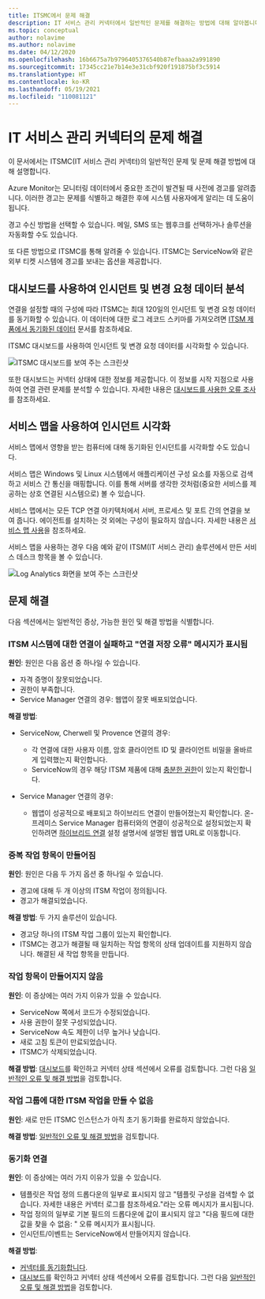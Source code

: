 ```yaml
---
title: ITSMC에서 문제 해결
description: IT 서비스 관리 커넥터에서 일반적인 문제를 해결하는 방법에 대해 알아봅니다.
ms.topic: conceptual
author: nolavime
ms.author: nolavime
ms.date: 04/12/2020
ms.openlocfilehash: 16b6675a7b9796405376540b87efbaaa2a991890
ms.sourcegitcommit: 17345cc21e7b14e3e31cbf920f191875bf3c5914
ms.translationtype: HT
ms.contentlocale: ko-KR
ms.lasthandoff: 05/19/2021
ms.locfileid: "110081121"
---
```

# <a name="troubleshoot-problems-in-it-service-management-connector"></a>IT 서비스 관리 커넥터의 문제 해결

이 문서에서는 ITSMC(IT 서비스 관리 커넥터)의 일반적인 문제 및 문제 해결 방법에 대해 설명합니다.

Azure Monitor는 모니터링 데이터에서 중요한 조건이 발견될 때 사전에 경고를 알려줍니다. 이러한 경고는 문제를 식별하고 해결한 후에 시스템 사용자에게 알리는 데 도움이 됩니다.

경고 수신 방법을 선택할 수 있습니다. 메일, SMS 또는 웹후크를 선택하거나 솔루션을 자동화할 수도 있습니다. 

또 다른 방법으로 ITSMC를 통해 알려줄 수 있습니다. ITSMC는 ServiceNow와 같은 외부 티켓 시스템에 경고를 보내는 옵션을 제공합니다.

## <a name="use-the-dashboard-to-analyze-incident-and-change-request-data"></a>대시보드를 사용하여 인시던트 및 변경 요청 데이터 분석

연결을 설정할 때의 구성에 따라 ITSMC는 최대 120일의 인시던트 및 변경 요청 데이터를 동기화할 수 있습니다. 이 데이터에 대한 로그 레코드 스키마를 가져오려면 [ITSM 제품에서 동기화된 데이터](./itsmc-synced-data.md) 문서를 참조하세요.

ITSMC 대시보드를 사용하여 인시던트 및 변경 요청 데이터를 시각화할 수 있습니다.

![ITSMC 대시보드를 보여 주는 스크린샷](media/itsmc-overview/itsmc-overview-sample-log-analytics.png)

또한 대시보드는 커넥터 상태에 대한 정보를 제공합니다. 이 정보를 시작 지점으로 사용하여 연결 관련 문제를 분석할 수 있습니다. 자세한 내용은 [대시보드를 사용한 오류 조사](./itsmc-dashboard.md)를 참조하세요.

## <a name="use-service-map-to-visualize-incidents"></a>서비스 맵을 사용하여 인시던트 시각화

서비스 맵에서 영향을 받는 컴퓨터에 대해 동기화된 인시던트를 시각화할 수도 있습니다.

서비스 맵은 Windows 및 Linux 시스템에서 애플리케이션 구성 요소를 자동으로 검색하고 서비스 간 통신을 매핑합니다. 이를 통해 서버를 생각한 것처럼(중요한 서비스를 제공하는 상호 연결된 시스템으로) 볼 수 있습니다. 

서비스 맵에서는 모든 TCP 연결 아키텍처에서 서버, 프로세스 및 포트 간의 연결을 보여 줍니다. 에이전트를 설치하는 것 외에는 구성이 필요하지 않습니다. 자세한 내용은 [서비스 맵 사용](../vm/service-map.md)을 참조하세요.

서비스 맵을 사용하는 경우 다음 예와 같이 ITSM(IT 서비스 관리) 솔루션에서 만든 서비스 데스크 항목을 볼 수 있습니다.

![Log Analytics 화면을 보여 주는 스크린샷](media/itsmc-overview/itsmc-overview-integrated-solutions.png)

## <a name="resolve-problems"></a>문제 해결

다음 섹션에서는 일반적인 증상, 가능한 원인 및 해결 방법을 식별합니다. 

### <a name="a-connection-to-the-itsm-system-fails-and-you-get-an-error-in-saving-connection-message"></a>ITSM 시스템에 대한 연결이 실패하고 "연결 저장 오류" 메시지가 표시됨

**원인**: 원인은 다음 옵션 중 하나일 수 있습니다.

* 자격 증명이 잘못되었습니다.
* 권한이 부족합니다.
* Service Manager 연결의 경우: 웹앱이 잘못 배포되었습니다.

**해결 방법**:

* ServiceNow, Cherwell 및 Provence 연결의 경우:
  * 각 연결에 대한 사용자 이름, 암호 클라이언트 ID 및 클라이언트 비밀을 올바르게 입력했는지 확인합니다.  
  * ServiceNow의 경우 해당 ITSM 제품에 대해 [충분한 권한](itsmc-connections-servicenow.md#install-the-user-app-and-create-the-user-role)이 있는지 확인합니다.

* Service Manager 연결의 경우:  
  * 웹앱이 성공적으로 배포되고 하이브리드 연결이 만들어졌는지 확인합니다. 온-프레미스 Service Manager 컴퓨터와의 연결이 성공적으로 설정되었는지 확인하려면 [하이브리드 연결](./itsmc-connections-scsm.md#configure-the-hybrid-connection) 설정 설명서에 설명된 웹앱 URL로 이동합니다.  

### <a name="duplicate-work-items-are-created"></a>중복 작업 항목이 만들어짐

**원인**: 원인은 다음 두 가지 옵션 중 하나일 수 있습니다.

* 경고에 대해 두 개 이상의 ITSM 작업이 정의됩니다.
* 경고가 해결되었습니다.

**해결 방법**: 두 가지 솔루션이 있습니다.

* 경고당 하나의 ITSM 작업 그룹이 있는지 확인합니다.
* ITSMC는 경고가 해결될 때 일치하는 작업 항목의 상태 업데이트를 지원하지 않습니다. 해결된 새 작업 항목을 만듭니다.

### <a name="work-items-are-not-created"></a>작업 항목이 만들어지지 않음

**원인**: 이 증상에는 여러 가지 이유가 있을 수 있습니다.

* ServiceNow 쪽에서 코드가 수정되었습니다.
* 사용 권한이 잘못 구성되었습니다.
* ServiceNow 속도 제한이 너무 높거나 낮습니다.
* 새로 고침 토큰이 만료되었습니다.
* ITSMC가 삭제되었습니다.

**해결 방법**: [대시보드](itsmc-dashboard.md)를 확인하고 커넥터 상태 섹션에서 오류를 검토합니다. 그런 다음 [일반적인 오류 및 해결 방법](itsmc-dashboard-errors.md)을 검토합니다.

### <a name="you-cant-create-an-itsm-action-for-an-action-group"></a>작업 그룹에 대한 ITSM 작업을 만들 수 없음

**원인**: 새로 만든 ITSMC 인스턴스가 아직 초기 동기화를 완료하지 않았습니다.

**해결 방법**: [일반적인 오류 및 해결 방법](itsmc-dashboard-errors.md)을 검토합니다.

### <a name="sync-connection"></a>동기화 연결 

**원인**: 이 증상에는 여러 가지 이유가 있을 수 있습니다.

* 템플릿은 작업 정의 드롭다운의 일부로 표시되지 않고 "템플릿 구성을 검색할 수 없습니다. 자세한 내용은 커넥터 로그를 참조하세요."라는 오류 메시지가 표시됩니다.
* 작업 정의의 일부로 기본 필드의 드롭다운에 값이 표시되지 않고 "다음 필드에 대한 값을 찾을 수 없음: <field names>" 오류 메시지가 표시됩니다.
* 인시던트/이벤트는 ServiceNow에서 만들어지지 않습니다.

**해결 방법**: 
* [커넥터를 동기화합니다](itsmc-resync-servicenow.md).
* [대시보드](itsmc-dashboard.md)를 확인하고 커넥터 상태 섹션에서 오류를 검토합니다. 그런 다음 [일반적인 오류 및 해결 방법](itsmc-dashboard-errors.md)을 검토합니다.
